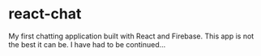 # react-chat
My first chatting application built with React and Firebase.
This app is not the best it can be. I have had 
to be continued...

